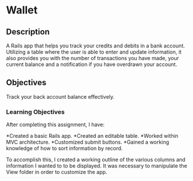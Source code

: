 # Wallet

## Description

A Rails app that helps you track your credits and debits in a bank account. Utilizing a table where the user is able to enter and update information, it also provides you with the number of transactions you have made, your current balance and a notification if you have overdrawn your account.

## Objectives

Track your back account balance effectively.

### Learning Objectives

After completing this assignment, I have:

*Created a basic Rails app.
*Created an editable table.
*Worked within MVC architecture.
*Customized submit buttons.
*Gained a working knowledge of how to sort information by record.

To accomplish this, I created a working outline of the various columns and information I wanted to to be displayed. It was necessary to manipulate the View folder in order to customize the app. 
